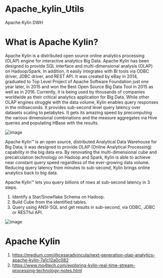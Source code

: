 # Apache_kylin_Utils
Apache Kylin DWH

# What is Apache Kylin?

Apache Kylin is a distributed open source online analytics processing (OLAP) engine for interactive analytics Big Data. Apache Kylin has been designed to provide SQL interface and multi-dimensional analysis (OLAP) on Hadoop/Spark. In addition, it easily integrates with BI tools via ODBC driver, JDBC driver, and REST API. It was created by eBay in 2014, graduated to Top Level Project of Apache Software Foundation just one year later, in 2015 and won the Best Open Source Big Data Tool in 2015 as well as in 2016. Currently, it is being used by thousands of companies worldwide as their critical analytics application for Big Data. While other OLAP engines struggle with the data volume, Kylin enables query responses in the milliseconds. It provides sub-second level query latency over datasets scaling to petabytes. It gets its amazing speed by precomputing the various dimensional combinations and the measure aggregates via Hive queries and populating HBase with the results.

![image](https://user-images.githubusercontent.com/5849522/164735356-50742b2a-1cb8-453b-878a-afc1a1538f94.png)




Apache Kylin™ is an open source, distributed Analytical Data Warehouse for Big Data; it was designed to provide OLAP (Online Analytical Processing) capability in the big data era. By renovating the multi-dimensional cube and precalculation technology on Hadoop and Spark, Kylin is able to achieve near constant query speed regardless of the ever-growing data volume. Reducing query latency from minutes to sub-second, Kylin brings online analytics back to big data.

Apache Kylin™ lets you query billions of rows at sub-second latency in 3 steps.

1. Identify a Star/Snowflake Schema on Hadoop.
2. Build Cube from the identified tables.
3. Query using ANSI-SQL and get results in sub-second, via ODBC, JDBC or RESTful API.

![image](https://user-images.githubusercontent.com/5849522/164735545-bdb87ceb-b5aa-4f2f-9309-d23e20f99b66.png)






# Apache Kylin
1. https://medium.com/@cesaradvincula/next-generation-olap-analytics-apache-kylin-7a1c12a0c082
1. https://www.mo4tech.com/exploring-kylin-real-time-stream-processing-technology-notes.html
